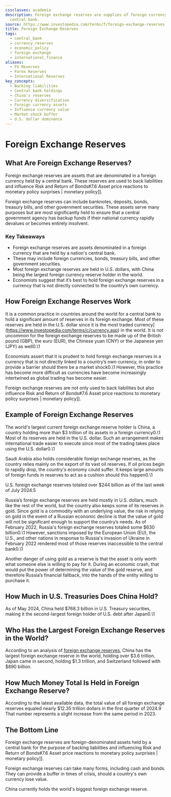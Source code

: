 ```yaml
---
cssclasses: academia
description: Foreign exchange reserves are supplies of foreign currency held by a
  central bank.
source: https://www.investopedia.com/terms/f/foreign-exchange-reserves.asp
title: Foreign Exchange Reserves
tags:
  - central_bank
  - currency_reserves
  - economic_policy
  - foreign_exchange
  - international_finance
aliases:
  - FX Reserves
  - Forex Reserves
  - International Reserves
key_concepts:
  - Backing liabilities
  - Central bank holdings
  - China's reserves
  - Currency diversification
  - Foreign currency assets
  - Influence currency value
  - Market shock buffer
  - U.S. dollar dominance
---
```


# Foreign Exchange Reserves
## What Are Foreign Exchange Reserves?

Foreign exchange reserves are assets that are denominated in a foreign currency held by a central bank. These reserves are used to back liabilities and influence Risk and Return of Bonds#7.6 Asset price reactions to monetary policy surprises | monetary policy]].

Foreign exchange reserves can include banknotes,  deposits,  bonds,  treasury bills,  and other government securities. These assets serve many purposes but are most significantly held to ensure that a central government agency has backup funds if their national currency rapidly devalues or becomes entirely insolvent.

### Key Takeaways

- Foreign exchange reserves are assets denominated in a foreign currency that are held by a nation's central bank.
- These may include foreign currencies,  bonds,  treasury bills,  and other government securities.
- Most foreign exchange reserves are held in U.S. dollars,  with China being the largest foreign currency reserve holder in the world.
- Economists suggest that it’s best to hold foreign exchange reserves in a currency that is not directly connected to the country’s own currency.

## How Foreign Exchange Reserves Work

It is a common practice in countries around the world for a central bank to hold a significant amount of reserves in its foreign exchange. Most of these reserves are held in the U.S. dollar since it is the most traded currency](https://www.investopedia.com/terms/c/currency.asp) in the world. It is not uncommon for the foreign exchange reserves to be made up of the British pound (GBP),  the euro (EUR),  the Chinese yuan (CNY) or the Japanese yen (JPY) as well0.\1

Economists assert that it is prudent to hold foreign exchange reserves in a currency that is not directly linked to a country’s own currency,  in order to provide a barrier should there be a market shock0.\1 However,  this practice has become more difficult as currencies have become increasingly intertwined as global trading has become easier.

Foreign exchange reserves are not only used to back liabilities but also influence Risk and Return of Bonds#7.6 Asset price reactions to monetary policy surprises | monetary policy]]﻿.

## Example of Foreign Exchange Reserves

The world's largest current foreign exchange reserve holder is China,  a country holding more than $3 trillion of its assets in a foreign currency0.\1 Most of its reserves are held in the U.S. dollar. Such an arrangement makes international trade easier to execute since most of the trading takes place using the U.S. dollar0.\1

Saudi Arabia also holds considerable foreign exchange reserves,  as the country relies mainly on the export of its vast oil reserves. If oil prices begin to rapidly drop,  the country's economy could suffer. It keeps large amounts of foreign funds in reserves to act as a cushion should this happen0.\1

U.S. foreign exchange reserves totaled over $244 billion as of the last week of July 2024.5

Russia’s foreign exchange reserves are held mostly in U.S. dollars,  much like the rest of the world,  but the country also keeps some of its reserves in gold. Since gold is a commodity with an underlying value,  the risk in relying on gold in the event of a Russian economic decline is that the value of gold will not be significant enough to support the country’s needs. As of February 2022,  Russia's foreign exchange reserves totaled some $630 billion0.\1 However,  sanctions imposed by the European Union (EU),  the U.S.,  and other nations in response to Russia's invasion of Ukraine in February 2022 rendered most of those reserves inaccessible to the central bank0.\1

Another danger of using gold as a reserve is that the asset is only worth what someone else is willing to pay for it. During an economic crash,  that would put the power of determining the value of the gold reserve,  and therefore Russia’s financial fallback,  into the hands of the entity willing to purchase it.

## How Much in U.S. Treasuries Does China Hold?

As of May 2024,  China held $768.3 billion in U.S. Treasury securities,  making it the second-largest foreign holder of U.S. debt after Japan0.\1

## Who Has the Largest Foreign Exchange Reserves in the World?

According to an analysis of [foreign exchange reserves](https://www.investopedia.com/articles/investing/033115/10-countries-biggest-forex-reserves.asp),  China has the largest foreign exchange reserve in the world,  holding over $3.6 trillion. Japan came in second,         holding $1.3 trillion,  and Switzerland followed with $890 billion.

## How Much Money Total Is Held in Foreign Exchange Reserve?

According to the latest available data,  the total value of all foreign exchange reserves equaled nearly $12.35 trillion dollars in the first quarter of 2024.9 That number represents a slight increase from the same period in 2023.

## The Bottom Line

Foreign exchange reserves are foreign-denominated assets held by a central bank for the purpose of backing liabilities and influencing Risk and Return of Bonds#7.6 Asset price reactions to monetary policy surprises | monetary policy]].

Foreign exchange reserves can take many forms,  including cash and bonds. They can provide a buffer in times of crisis,  should a country's own currency lose value.

China currently holds the world's biggest foreign exchange reserve.
